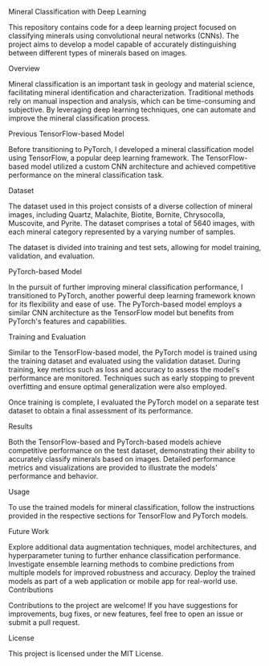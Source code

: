 Mineral Classification with Deep Learning

This repository contains code for a deep learning project focused on classifying minerals using convolutional neural networks (CNNs). The project aims to develop a model capable of accurately distinguishing between different types of minerals based on images.

Overview

Mineral classification is an important task in geology and material science, facilitating mineral identification and characterization. Traditional methods rely on manual inspection and analysis, which can be time-consuming and subjective. By leveraging deep learning techniques, one can automate and improve the mineral classification process.

Previous TensorFlow-based Model

Before transitioning to PyTorch, I developed a mineral classification model using TensorFlow, a popular deep learning framework. The TensorFlow-based model utilized a custom CNN architecture and achieved competitive performance on the mineral classification task.

Dataset

The dataset used in this project consists of a diverse collection of mineral images, including Quartz, Malachite, Biotite, Bornite, Chrysocolla, Muscovite, and Pyrite. The dataset comprises a total of 5640 images, with each mineral category represented by a varying number of samples.

The dataset is divided into training and test sets, allowing for model training, validation, and evaluation.

PyTorch-based Model

In the pursuit of further improving mineral classification performance, I transitioned to PyTorch, another powerful deep learning framework known for its flexibility and ease of use. The PyTorch-based model employs a similar CNN architecture as the TensorFlow model but benefits from PyTorch's features and capabilities.

Training and Evaluation

Similar to the TensorFlow-based model, the PyTorch model is trained using the training dataset and evaluated using the validation dataset. During training, key metrics such as loss and accuracy to assess the model's performance are monitored. Techniques such as early stopping to prevent overfitting and ensure optimal generalization were also employed.

Once training is complete, I evaluated the PyTorch model on a separate test dataset to obtain a final assessment of its performance.

Results

Both the TensorFlow-based and PyTorch-based models achieve competitive performance on the test dataset, demonstrating their ability to accurately classify minerals based on images. Detailed performance metrics and visualizations are provided to illustrate the models' performance and behavior.

Usage

To use the trained models for mineral classification, follow the instructions provided in the respective sections for TensorFlow and PyTorch models.

Future Work

Explore additional data augmentation techniques, model architectures, and hyperparameter tuning to further enhance classification performance.
Investigate ensemble learning methods to combine predictions from multiple models for improved robustness and accuracy.
Deploy the trained models as part of a web application or mobile app for real-world use.
Contributions

Contributions to the project are welcome! If you have suggestions for improvements, bug fixes, or new features, feel free to open an issue or submit a pull request.

License

This project is licensed under the MIT License.


